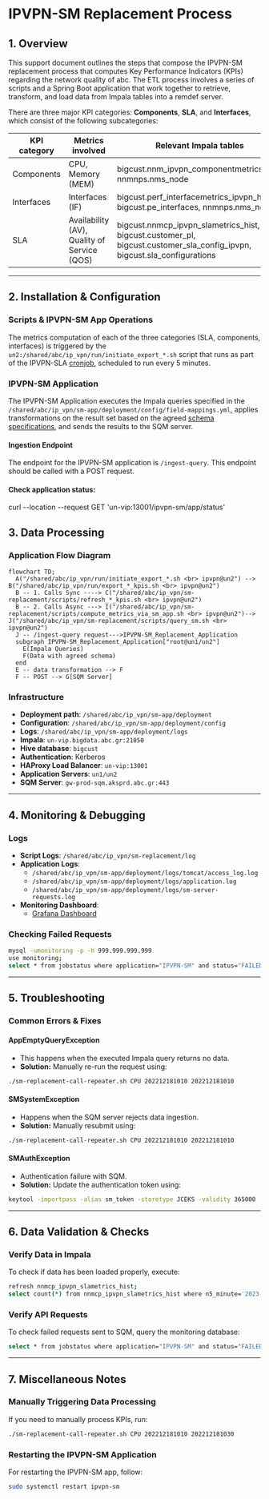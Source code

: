 # IPVPN-SM Replacement Process

## 1. Overview
This support document outlines the steps that compose the IPVPN-SM replacement process that computes Key Performance Indicators (KPIs) regarding the network quality of abc. The ETL process involves a series of scripts and a Spring Boot application that work together to retrieve, transform, and load data from Impala tables into a remdef server.

There are three major KPI categories: **Components**, **SLA**, and **Interfaces**, which consist of the following subcategories:

| KPI category | Metrics involved | Relevant Impala tables |
|-------------|-----------------|------------------------|
| Components  | CPU, Memory (MEM) | bigcust.nnm_ipvpn_componentmetrics_hist, nnmnps.nms_node |
| Interfaces  | Interfaces (IF) | bigcust.perf_interfacemetrics_ipvpn_hist, bigcust.pe_interfaces, nnmnps.nms_node |
| SLA         | Availability (AV), Quality of Service (QOS) | bigcust.nnmcp_ipvpn_slametrics_hist, bigcust.customer_pl, bigcust.customer_sla_config_ipvpn, bigcust.sla_configurations |

---

## 2. Installation & Configuration

### Scripts & IPVPN-SM App Operations
The metrics computation of each of the three categories (SLA, components, interfaces) is triggered by the `un2:/shared/abc/ip_vpn/run/initiate_export_*.sh` script that runs as part of the IPVPN-SLA [cronjob](https://metis.ghi.com/obss/bigdata/abc/ipvpn/ip-vpn-sla/ipvpnsla-customers-devops/-/blob/master/PROD/crontab/crontab_per_user.txt), scheduled to run every 5 minutes.

### IPVPN-SM Application
The IPVPN-SM Application executes the Impala queries specified in the `/shared/abc/ip_vpn/sm-app/deployment/config/field-mappings.yml`, applies transformations on the result set based on the agreed [schema specifications](https://metis.ghi.com/obss/bigdata/abc/ipvpn/ip-vpn-sla/ipvpn-sm-devops/-/wikis/Data-Transmission-Schema), and sends the results to the SQM server.

#### Ingestion Endpoint
The endpoint for the IPVPN-SM application is `/ingest-query`. This endpoint should be called with a POST request.

#### Check application status:

curl --location --request GET 'un-vip:13001/ipvpn-sm/app/status'

## 3. Data Processing

### Application Flow Diagram
```mermaid
flowchart TD;
  A("/shared/abc/ip_vpn/run/initiate_export_*.sh <br> ipvpn@un2") --> B("/shared/abc/ip_vpn/run/export_*_kpis.sh <br> ipvpn@un2")
  B -- 1. Calls Sync ----> C("/shared/abc/ip_vpn/sm-replacement/scripts/refresh_*_kpis.sh <br> ipvpn@un2")
  B -- 2. Calls Async ---> I("/shared/abc/ip_vpn/sm-replacement/scripts/compute_metrics_via_sm_app.sh <br> ipvpn@un2")--> J("/shared/abc/ip_vpn/sm-replacement/scripts/query_sm.sh <br> ipvpn@un2")
  J -- /ingest-query request--->IPVPN-SM_Replacement_Application
  subgraph IPVPN-SM_Replacement_Application["root@un1/un2"]
    E(Impala Queries)
    F(Data with agreed schema)
  end
  E -- data transformation --> F
  F -- POST --> G[SQM Server]
```

### Infrastructure
- **Deployment path**: `/shared/abc/ip_vpn/sm-app/deployment`
- **Configuration**: `/shared/abc/ip_vpn/sm-app/deployment/config`
- **Logs**: `/shared/abc/ip_vpn/sm-app/deployment/logs`
- **Impala**: `un-vip.bigdata.abc.gr:21050`
- **Hive database**: `bigcust`
- **Authentication**: Kerberos
- **HAProxy Load Balancer**: `un-vip:13001`
- **Application Servers**: `un1/un2`
- **SQM Server**: `gw-prod-sqm.aksprd.abc.gr:443`

---

## 4. Monitoring & Debugging

### Logs
- **Script Logs**: `/shared/abc/ip_vpn/sm-replacement/log`
- **Application Logs**:
  - `/shared/abc/ip_vpn/sm-app/deployment/logs/tomcat/access_log.log`
  - `/shared/abc/ip_vpn/sm-app/deployment/logs/application.log`
  - `/shared/abc/ip_vpn/sm-app/deployment/logs/sm-server-requests.log`
- **Monitoring Dashboard**:  
  - [Grafana Dashboard](https://unc1.bigdata.abc.gr:3000/d/HiuaKlU4z/ipvpn-sm-replacement-monitoring?orgId=1&refresh=5s)

### Checking Failed Requests
```bash
mysql -umonitoring -p -h 999.999.999.999
use monitoring;
select * from jobstatus where application="IPVPN-SM" and status="FAILED" and system_ts >= now() - INTERVAL 1 DAY;
```

---

## 5. Troubleshooting

### Common Errors & Fixes

#### **AppEmptyQueryException**
- This happens when the executed Impala query returns no data.
- **Solution:** Manually re-run the request using:
```bash
./sm-replacement-call-repeater.sh CPU 202212181010 202212181010
```

#### **SMSystemException**
- Happens when the SQM server rejects data ingestion.
- **Solution:** Manually resubmit using:
```bash
./sm-replacement-call-repeater.sh CPU 202212181010 202212181010
```

#### **SMAuthException**
- Authentication failure with SQM.
- **Solution:** Update the authentication token using:
```bash
keytool -importpass -alias sm_token -storetype JCEKS -validity 365000 -keystore credentials.keystore
```

---

## 6. Data Validation & Checks

### Verify Data in Impala
To check if data has been loaded properly, execute:
```bash
refresh nnmcp_ipvpn_slametrics_hist;
select count(*) from nnmcp_ipvpn_slametrics_hist where n5_minute='2023-11-28 11:20:00';
```

### Verify API Requests
To check failed requests sent to SQM, query the monitoring database:
```bash
select * from jobstatus where application="IPVPN-SM" and status="FAILED";
```

---

## 7. Miscellaneous Notes

### Manually Triggering Data Processing
If you need to manually process KPIs, run:
```bash
./sm-replacement-call-repeater.sh CPU 202212181010 202212181030
```

### Restarting the IPVPN-SM Application
For restarting the IPVPN-SM app, follow:
```bash
sudo systemctl restart ipvpn-sm
```

